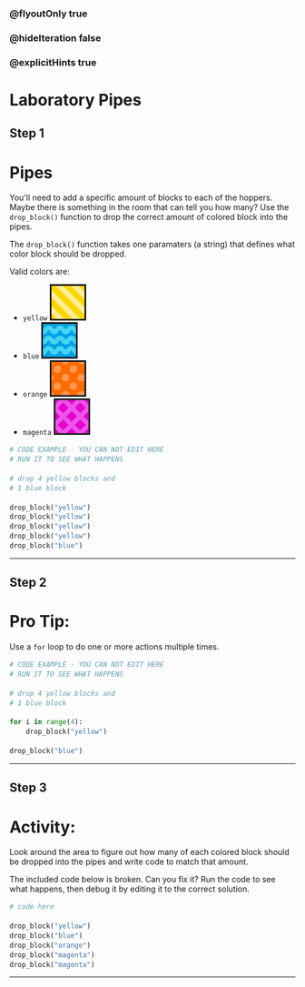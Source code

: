 ### @flyoutOnly true
### @hideIteration false
### @explicitHints true

# Laboratory Pipes

## Step 1
# Pipes

You'll need to add a specific amount of blocks to each of the hoppers. Maybe there is something in the room that can tell you how many? Use the `drop_block()` function to drop the correct amount of colored block into the pipes.

The `drop_block()` function takes one paramaters (a string) that defines what color block should be dropped.

Valid colors are:
- `yellow` ![Yellow Arrow](img/yellow_arrow.png "Yellow Arrow")
- `blue` ![Blue Arrow](img/blue_arrow.png "Blue Arrow")
- `orange` ![Orange Arrow](img/orange_arrow.png "Orange Arrow")
- `magenta` ![Magenta Arrow](img/magenta_arrow.png "Magenta Arrow")

```python
# CODE EXAMPLE - YOU CAN NOT EDIT HERE
# RUN IT TO SEE WHAT HAPPENS

# drop 4 yellow blocks and
# 1 blue block

drop_block("yellow")
drop_block("yellow")
drop_block("yellow")
drop_block("yellow")
drop_block("blue")
```

---

## Step 2
# Pro Tip:

Use a `for` loop to do one or more actions multiple times.

```python
# CODE EXAMPLE - YOU CAN NOT EDIT HERE
# RUN IT TO SEE WHAT HAPPENS

# drop 4 yellow blocks and
# 1 blue block

for i in range(4):
    drop_block("yellow")

drop_block("blue")
```

---

## Step 3
# Activity:

Look around the area to figure out how many of each colored block should be dropped into the pipes and write code to match that amount.

The included code below is broken. Can you fix it? Run the code to see what happens, then debug it by editing it to the correct solution.

```python
# code here

drop_block("yellow")
drop_block("blue")
drop_block("orange")
drop_block("magenta")
drop_block("magenta")
```

---

